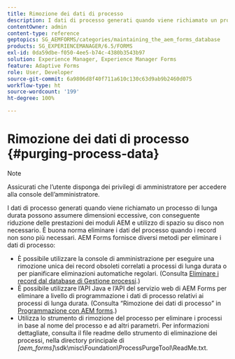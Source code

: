 ```yaml
---
title: Rimozione dei dati di processo
description: I dati di processo generati quando viene richiamato un processo di lunga durata possono assumere dimensioni eccessive, con conseguente riduzione delle prestazioni dei moduli AEM e utilizzo di spazio su disco non necessario. Scopri come eliminare i dati di processo.
contentOwner: admin
content-type: reference
geptopics: SG_AEMFORMS/categories/maintaining_the_aem_forms_database
products: SG_EXPERIENCEMANAGER/6.5/FORMS
exl-id: 0da59dbe-f050-4ee5-b74c-4380b3543b97
solution: Experience Manager, Experience Manager Forms
feature: Adaptive Forms
role: User, Developer
source-git-commit: 6a9806d8f40f711a610c130c63d9ab9b2460d075
workflow-type: ht
source-wordcount: '199'
ht-degree: 100%

---
```


# Rimozione dei dati di processo {#purging-process-data}

>[!NOTE]
> 
> Assicurati che l’utente disponga dei privilegi di amministratore per accedere alla console dell’amministratore.

I dati di processo generati quando viene richiamato un processo di lunga durata possono assumere dimensioni eccessive, con conseguente riduzione delle prestazioni dei moduli AEM e utilizzo di spazio su disco non necessario. È buona norma eliminare i dati del processo quando i record non sono più necessari. AEM Forms fornisce diversi metodi per eliminare i dati di processo:

* È possibile utilizzare la console di amministrazione per eseguire una rimozione unica dei record obsoleti correlati a processi di lunga durata o per pianificare eliminazioni automatiche regolari. (Consulta [Eliminare i record dal database di Gestione processi](/help/forms/using/admin-help/purge-records-job-manager-database.md#purge-records-from-the-job-manager-database).)
* È possibile utilizzare l’API Java e l’API del servizio web di AEM Forms per eliminare a livello di programmazione i dati di processo relativi ai processi di lunga durata. (Consulta “Rimozione dei dati di processo” in [Programmazione con AEM forms](https://www.adobe.com/go/learn_aemforms_programming_63_it).)
* Utilizza lo strumento di rimozione del processo per eliminare i processi in base al nome del processo e ad altri parametri. Per informazioni dettagliate, consulta il file readme dello strumento di eliminazione dei processi, nella directory principale di *[aem_forms]*\sdk\misc\Foundation\ProcessPurgeTool\ReadMe.txt.
